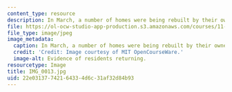 ```yaml
---
content_type: resource
description: In March, a number of homes were being rebuilt by their owners.
file: https://ol-ocw-studio-app-production.s3.amazonaws.com/courses/11-945-katrina-practicum-spring-2006/22e03137742164334d6c31af32d84b93_IMG_0013.jpg
file_type: image/jpeg
image_metadata:
  caption: In March, a number of homes were being rebuilt by their owners.
  credit: 'Credit: Image courtesy of MIT OpenCourseWare.'
  image-alt: Evidence of residents returning.
resourcetype: Image
title: IMG_0013.jpg
uid: 22e03137-7421-6433-4d6c-31af32d84b93
---
```

